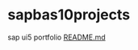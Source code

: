 # sapbas10projects
sap ui5 portfolio
[README.md](https://github.com/chauhanniharika6/sapbas10projects/files/10373070/README.md)
